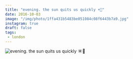 ```yaml
---
title: "evening. the sun quits us quickly ☀️💨"
date: 2016-10-03
image: "/img/photo/1ffa431b5483be051084c08f6443b7a9.jpg"
instagram: true
draft: false
tags:
 - london
---
```


![evening. the sun quits us quickly ☀️💨](/img/photo/1ffa431b5483be051084c08f6443b7a9.jpg)
